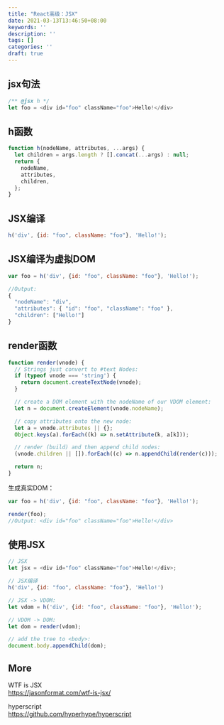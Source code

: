 ```yaml
---
title: "React高级：JSX"
date: 2021-03-13T13:46:50+08:00
keywords: ''
description: ''
tags: []
categories: ''
draft: true
---
```


## jsx句法

```javascript
/** @jsx h */
let foo = <div id="foo" className="foo">Hello!</div>
```

## h函数

```javascript
function h(nodeName, attributes, ...args) {
  let children = args.length ? [].concat(...args) : null;
  return {
    nodeName,
    attributes,
    children,
  };
}
```

## JSX编译

```javascript
h('div', {id: "foo", className: "foo"}, 'Hello!');
```

## JSX编译为虚拟DOM

```javascript
var foo = h('div', {id: "foo", className: "foo"}, 'Hello!');

//Output: 
{
  "nodeName": "div",
  "attributes": { "id": "foo", "className": "foo" },
  "children": ["Hello!"]
}
```

## render函数

```javascript
function render(vnode) {
  // Strings just convert to #text Nodes:
  if (typeof vnode === 'string') {
    return document.createTextNode(vnode);
  }

  // create a DOM element with the nodeName of our VDOM element:
  let n = document.createElement(vnode.nodeName);

  // copy attributes onto the new node:
  let a = vnode.attributes || {};
  Object.keys(a).forEach((k) => n.setAttribute(k, a[k]));

  // render (build) and then append child nodes:
  (vnode.children || []).forEach((c) => n.appendChild(render(c)));

  return n;
}
```

生成真实DOM：

```javascript
var foo = h('div', {id: "foo", className: "foo"}, 'Hello!');

render(foo);
//Output: <div id="foo" className="foo">Hello!</div>
```

## 使用JSX

```javascript
// JSX
let jsx = <div id="foo" className="foo">Hello!</div>;

// JSX编译
h('div', {id: "foo", className: "foo"}, 'Hello!')

// JSX -> VDOM:
let vdom = h('div', {id: "foo", className: "foo"}, 'Hello!');

// VDOM -> DOM:
let dom = render(vdom);

// add the tree to <body>:
document.body.appendChild(dom);
```

## More

WTF is JSX  
https://jasonformat.com/wtf-is-jsx/  

hyperscript   
https://github.com/hyperhype/hyperscript  